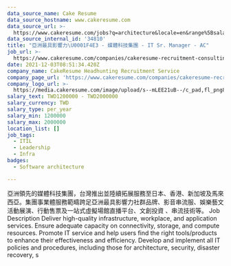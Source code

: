 ```yaml
---
data_source_name: Cake Resume
data_source_hostname: www.cakeresume.com
data_source_url: >-
  https://www.cakeresume.com/jobs?q=architecture&locale=en&range%5Bsalary_range%5D%5Bmin%5D=1000000&page=4
data_source_internal_id: '34810'
title: "亞洲最具影響力\U0001F4E3 - 媒體科技集團 - IT Sr. Manager - AC"
job_url: >-
  https://www.cakeresume.com/companies/cakeresume-recruitment-consulting/jobs/b9c78d
date: 2021-12-03T08:51:34.420Z
company_name: CakeResume Headhunting Recruitment Service
company_page_url: 'https://www.cakeresume.com/companies/cakeresume-recruitment-consulting'
company_logo_url: >-
  https://media.cakeresume.com/image/upload/s--mLEE21uB--/c_pad,fl_png8,h_200,w_200/v1620881212/vdbipassrdfr8omwzeq6.png
salary_text: TWD1200000 - TWD2000000
salary_currency: TWD
salary_type: per_year
salary_min: 1200000
salary_max: 2000000
location_list: []
job_tags:
  - ITIL
  - Leadership
  - Infra
badges:
  - Software architecture

---
```


亞洲領先的媒體科技集團，台灣推出並陸續拓展服務至日本、香港、新加坡及馬來西亞。集團事業體服務範疇跨足亞洲最具影響力社群品牌、影音串流服、娛樂藝文活動展演、行動售票及一站式虛擬場館直播平台、文創投資 、串流技術等。 Job Description Deliver high-quality infrastructure, workplace, and application services. Ensure adequate capacity on connectivity, storage, and compute resources. Promote IT service and help users find the right tools/products to enhance their effectiveness and efficiency. Develop and implement all IT policies and procedures, including those for architecture, security, disaster recovery, s